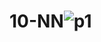 # 10-NN![p1](https://user-images.githubusercontent.com/92003789/220227388-fe761abe-abdd-40ab-a14e-a8dbf9002bd5.jpg)
